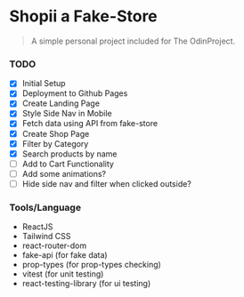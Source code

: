 # Shopii a Fake-Store

> A simple personal project included for The OdinProject.

### TODO

- [x] Initial Setup
- [x] Deployment to Github Pages
- [x] Create Landing Page
- [x] Style Side Nav in Mobile
- [x] Fetch data using API from fake-store
- [x] Create Shop Page
- [x] Filter by Category
- [x] Search products by name
- [ ] Add to Cart Functionality
- [ ] Add some animations?
- [ ] Hide side nav and filter when clicked outside?

### Tools/Language

- ReactJS
- Tailwind CSS
- react-router-dom
- fake-api (for fake data)
- prop-types (for prop-types checking)
- vitest (for unit testing)
- react-testing-library (for ui testing)
